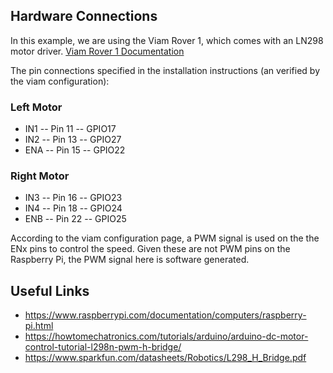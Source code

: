 ## Hardware Connections

In this example, we are using the Viam Rover 1, which comes with an LN298 motor driver.
[Viam Rover 1 Documentation](https://docs.viam.com/get-started/try-viam/rover-resources/rover-tutorial-1/)

The pin connections specified in the installation instructions (an verified by the viam configuration):

### Left Motor

- IN1 -- Pin 11 -- GPIO17
- IN2 -- Pin 13 -- GPIO27
- ENA -- Pin 15 -- GPIO22

### Right Motor

- IN3 -- Pin 16 -- GPIO23
- IN4 -- Pin 18 -- GPIO24
- ENB -- Pin 22 -- GPIO25 

According to the viam configuration page, a PWM signal is used on the the ENx pins to control the speed. Given these are not PWM pins on the Raspberry Pi, the PWM signal here is software generated.

## Useful Links

- https://www.raspberrypi.com/documentation/computers/raspberry-pi.html
- https://howtomechatronics.com/tutorials/arduino/arduino-dc-motor-control-tutorial-l298n-pwm-h-bridge/
- https://www.sparkfun.com/datasheets/Robotics/L298_H_Bridge.pdf
